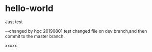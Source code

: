 # hello-world
Just test


--changed by hqc 20190801
test changed file on dev branch,and then commit to the master branch.


xxxxx
